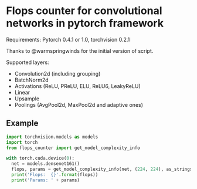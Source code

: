 # Flops counter for convolutional networks in pytorch framework

Requirements: Pytorch 0.4.1 or 1.0, torchvision 0.2.1

Thanks to @warmspringwinds for the initial version of script.

Supported layers:
- Convolution2d (including grouping)
- BatchNorm2d
- Activations (ReLU, PReLU, ELU, ReLU6, LeakyReLU)
- Linear
- Upsample
- Poolings (AvgPool2d, MaxPool2d and adaptive ones)

## Example
```python
import torchvision.models as models
import torch
from flops_counter import get_model_complexity_info

with torch.cuda.device(0):
  net = models.densenet161()
  flops, params = get_model_complexity_info(net, (224, 224), as_strings=True, print_per_layer_stat=True)
  print('Flops:  {}'.format(flops))
  print('Params: ' + params)
```
